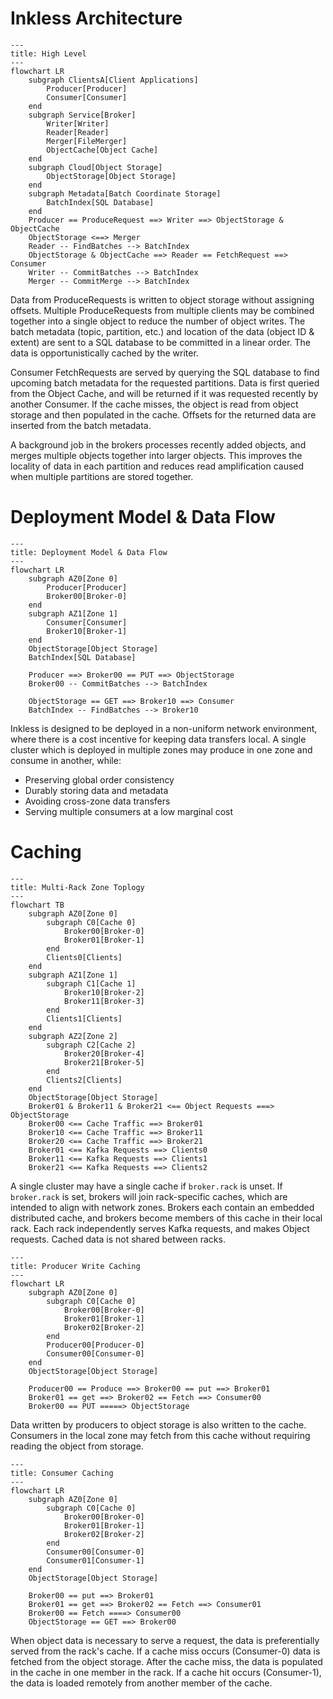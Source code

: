 
# Inkless Architecture
```mermaid
---
title: High Level
---
flowchart LR
    subgraph ClientsA[Client Applications]
        Producer[Producer]
        Consumer[Consumer]
    end
    subgraph Service[Broker]
        Writer[Writer]
        Reader[Reader]
        Merger[FileMerger]
        ObjectCache[Object Cache]
    end
    subgraph Cloud[Object Storage]
        ObjectStorage[Object Storage]
    end
    subgraph Metadata[Batch Coordinate Storage]
        BatchIndex[SQL Database]
    end
    Producer == ProduceRequest ==> Writer ==> ObjectStorage & ObjectCache
    ObjectStorage <==> Merger
    Reader -- FindBatches --> BatchIndex
    ObjectStorage & ObjectCache ==> Reader == FetchRequest ==> Consumer
    Writer -- CommitBatches --> BatchIndex
    Merger -- CommitMerge --> BatchIndex 
```
Data from ProduceRequests is written to object storage without assigning offsets.
Multiple ProduceRequests from multiple clients may be combined together into a single object to reduce the number of object writes.
The batch metadata (topic, partition, etc.) and location of the data (object ID & extent) are sent to a SQL database to be committed in a linear order.
The data is opportunistically cached by the writer.

Consumer FetchRequests are served by querying the SQL database to find upcoming batch metadata for the requested partitions. 
Data is first queried from the Object Cache, and will be returned if it was requested recently by another Consumer.
If the cache misses, the object is read from object storage and then populated in the cache.
Offsets for the returned data are inserted from the batch metadata. 

A background job in the brokers processes recently added objects, and merges multiple objects together into larger objects.
This improves the locality of data in each partition and reduces read amplification caused when multiple partitions are stored together.

# Deployment Model & Data Flow
```mermaid
---
title: Deployment Model & Data Flow
---
flowchart LR
    subgraph AZ0[Zone 0]
        Producer[Producer]
        Broker00[Broker-0]
    end
    subgraph AZ1[Zone 1]
        Consumer[Consumer]
        Broker10[Broker-1]
    end
    ObjectStorage[Object Storage]
    BatchIndex[SQL Database]
    
    Producer ==> Broker00 == PUT ==> ObjectStorage
    Broker00 -- CommitBatches --> BatchIndex
    
    ObjectStorage == GET ==> Broker10 ==> Consumer
    BatchIndex -- FindBatches --> Broker10
```

Inkless is designed to be deployed in a non-uniform network environment, where there is a cost incentive for keeping data transfers local.
A single cluster which is deployed in multiple zones may produce in one zone and consume in another, while:

* Preserving global order consistency
* Durably storing data and metadata
* Avoiding cross-zone data transfers
* Serving multiple consumers at a low marginal cost

# Caching
```mermaid
---
title: Multi-Rack Zone Toplogy
---
flowchart TB
    subgraph AZ0[Zone 0]
        subgraph C0[Cache 0]
            Broker00[Broker-0]
            Broker01[Broker-1]
        end
        Clients0[Clients]
    end
    subgraph AZ1[Zone 1]
        subgraph C1[Cache 1]
            Broker10[Broker-2]
            Broker11[Broker-3]
        end
        Clients1[Clients]
    end
    subgraph AZ2[Zone 2]
        subgraph C2[Cache 2]
            Broker20[Broker-4]
            Broker21[Broker-5]
        end
        Clients2[Clients]
    end
    ObjectStorage[Object Storage]
    Broker01 & Broker11 & Broker21 <== Object Requests ===> ObjectStorage
    Broker00 <== Cache Traffic ==> Broker01
    Broker10 <== Cache Traffic ==> Broker11
    Broker20 <== Cache Traffic ==> Broker21
    Broker01 <== Kafka Requests ==> Clients0
    Broker11 <== Kafka Requests ==> Clients1
    Broker21 <== Kafka Requests ==> Clients2
```

A single cluster may have a single cache if `broker.rack` is unset.
If `broker.rack` is set, brokers will join rack-specific caches, which are intended to align with network zones.
Brokers each contain an embedded distributed cache, and brokers become members of this cache in their local rack.
Each rack independently serves Kafka requests, and makes Object requests. Cached data is not shared between racks.

```mermaid
---
title: Producer Write Caching
---
flowchart LR
    subgraph AZ0[Zone 0]
        subgraph C0[Cache 0]
            Broker00[Broker-0]
            Broker01[Broker-1]
            Broker02[Broker-2]
        end
        Producer00[Producer-0]
        Consumer00[Consumer-0]
    end
    ObjectStorage[Object Storage]

    Producer00 == Produce ==> Broker00 == put ==> Broker01
    Broker01 == get ==> Broker02 == Fetch ==> Consumer00
    Broker00 == PUT =====> ObjectStorage
```

Data written by producers to object storage is also written to the cache.
Consumers in the local zone may fetch from this cache without requiring reading the object from storage.

```mermaid
---
title: Consumer Caching
---
flowchart LR
    subgraph AZ0[Zone 0]
        subgraph C0[Cache 0]
            Broker00[Broker-0]
            Broker01[Broker-1]
            Broker02[Broker-2]
        end
        Consumer00[Consumer-0]
        Consumer01[Consumer-1]
    end
    ObjectStorage[Object Storage]

    Broker00 == put ==> Broker01
    Broker01 == get ==> Broker02 == Fetch ==> Consumer01
    Broker00 == Fetch ====> Consumer00
    ObjectStorage == GET ==> Broker00
```

When object data is necessary to serve a request, the data is preferentially served from the rack's cache.
If a cache miss occurs (Consumer-0) data is fetched from the object storage.
After the cache miss, the data is populated in the cache in one member in the rack.
If a cache hit occurs (Consumer-1), the data is loaded remotely from another member of the cache.